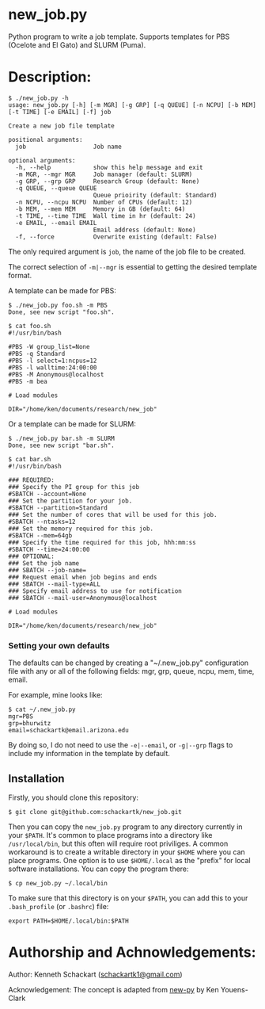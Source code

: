 # new_job.py
Python program to write a job template. Supports templates for PBS (Ocelote and El Gato) and SLURM (Puma).

# Description:

```
$ ./new_job.py -h
usage: new_job.py [-h] [-m MGR] [-g GRP] [-q QUEUE] [-n NCPU] [-b MEM] [-t TIME] [-e EMAIL] [-f] job

Create a new job file template

positional arguments:
  job                   Job name

optional arguments:
  -h, --help            show this help message and exit
  -m MGR, --mgr MGR     Job manager (default: SLURM)
  -g GRP, --grp GRP     Research Group (default: None)
  -q QUEUE, --queue QUEUE
                        Queue prioirity (default: Standard)
  -n NCPU, --ncpu NCPU  Number of CPUs (default: 12)
  -b MEM, --mem MEM     Memory in GB (default: 64)
  -t TIME, --time TIME  Wall time in hr (default: 24)
  -e EMAIL, --email EMAIL
                        Email address (default: None)
  -f, --force           Overwrite existing (default: False)
```

The only required argument is `job`, the name of the job file to be created.

The correct selection of `-m|--mgr` is essential to getting the desired template format.

A template can be made for PBS:

```
$ ./new_job.py foo.sh -m PBS
Done, see new script "foo.sh".

$ cat foo.sh
#!/usr/bin/bash

#PBS -W group_list=None
#PBS -q Standard
#PBS -l select=1:ncpus=12
#PBS -l walltime:24:00:00
#PBS -M Anonymous@localhost
#PBS -m bea

# Load modules

DIR="/home/ken/documents/research/new_job"
```
Or a template can be made for SLURM:

```
$ ./new_job.py bar.sh -m SLURM
Done, see new script "bar.sh".

$ cat bar.sh
#!/usr/bin/bash

### REQUIRED: 
### Specify the PI group for this job
#SBATCH --account=None
### Set the partition for your job.
#SBATCH --partition=Standard
### Set the number of cores that will be used for this job.
#SBATCH --ntasks=12
### Set the memory required for this job.
#SBATCH --mem=64gb
### Specify the time required for this job, hhh:mm:ss
#SBATCH --time=24:00:00
### OPTIONAL:
### Set the job name
### SBATCH --job-name=
### Request email when job begins and ends
### SBATCH --mail-type=ALL
### Specify email address to use for notification
### SBATCH --mail-user=Anonymous@localhost

# Load modules

DIR="/home/ken/documents/research/new_job"
```
### Setting your own defaults

The defaults can be changed by creating a "~/.new_job.py" configuration file with any or all of the following fields: mgr, grp, queue, ncpu, mem, time, email.

For example, mine looks like:

```
$ cat ~/.new_job.py
mgr=PBS
grp=bhurwitz
email=schackartk@email.arizona.edu
```

By doing so, I do not need to use the `-e|--email`, or `-g|--grp` flags to include my information in the template by default.


## Installation

Firstly, you should clone this repository:

```
$ git clone git@github.com:schackartk/new_job.git
```

Then you can copy the `new_job.py` program to any directory currently in your `$PATH`.
It's common to place programs into a directory like `/usr/local/bin`, but this often will require root priviliges.
A common workaround is to create a writable directory in your `$HOME` where you can place programs.
One option is to use `$HOME/.local` as the "prefix" for local software installations. You can copy the program there:

```
$ cp new_job.py ~/.local/bin
```

To make sure that this directory is on your `$PATH`, you can add this to your `.bash_profile` (or `.bashrc`) file:

```
export PATH=$HOME/.local/bin:$PATH
```

# Authorship and Achnowledgements:

Author: Kenneth Schackart (schackartk1@gmail.com)

Acknowledgement: The concept is adapted from [new-py](https://github.com/kyclark/new.py) by Ken Youens-Clark
